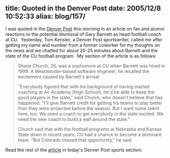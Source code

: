 title: Quoted in the Denver Post
date: 2005/12/8 10:52:33
alias: blog/157/
---
I was quoted in the [Denver Post](http://www.denverpost.com) this morning in an article on fan and alumni reactions to the potential dismissal of Gary Barnett as head football coach at CU.  Yesterday, Tom Kensler, a Denver Post sportswriter, called me after getting my name and number from a former coworker for my thoughts on the news and we chatted for about 20-25 minutes about Barnett and the state of the CU football program.  My section of the article is as follows:  

> Shane Church, 26, was a sophomore at CU when Barnett was hired in 1999\. A Westminster-based software engineer, he recalled the excitement caused by Barnett's arrival.
> 
> "Everybody figured that with his background of having started coaching at Air Academy (High School), he'd be able to keep the good players in the state," said Church, who doesn't believe that has happened. "I'll give Barnett credit for getting his teams to play better than they were projected before the season. But I want some talent here, too. We need a coach to get everybody in the state excited. We need the new coach to build a wall around the state."
> 
> Church said that with the football programs at Nebraska and Kansas State down in recent years, CU had a chance to become a dominant team. "But Colorado missed that opportunity," he said.

Read the rest of the [article](http://denverpost.com/sports/ci_3288443) in today's Denver Post sports section.

